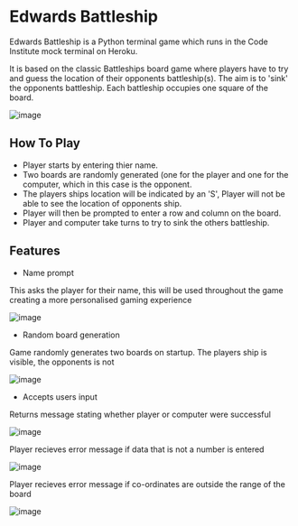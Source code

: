 # Edwards Battleship

Edwards Battleship is a Python terminal game which runs in the Code Institute mock terminal on Heroku.

It is based on the classic Battleships board game where players have to try and guess the location of their opponents battleship(s). The aim is to 'sink' the opponents battleship. Each battleship occupies one square of the board.

![image](https://github.com/EdwardJWalsh/battleship/assets/155949281/565d5221-cfde-44da-b4cc-9348af326218)


## How To Play

* Player starts by entering thier name.
* Two boards are randomly generated (one for the player and one for the computer, which in this case is the opponent.
* The players ships location will be indicated by an 'S', Player will not be able to see the location of opponents ship.
* Player will then be prompted to enter a row and column on the board.
* Player and computer take turns to try to sink the others battleship.

## Features

* Name prompt

This asks the player for their name, this will be used throughout the game creating a more personalised gaming experience

![image](https://github.com/EdwardJWalsh/battleship/assets/155949281/bf3e7527-1871-419c-81bd-9c0bde3cfd10)

* Random board generation
  
Game randomly generates two boards on startup. The players ship is visible, the opponents is not

![image](https://github.com/EdwardJWalsh/battleship/assets/155949281/90e28e11-db45-47a3-9190-60621c9e6db2)

* Accepts users input
  
Returns message stating whether player or computer were successful

![image](https://github.com/EdwardJWalsh/battleship/assets/155949281/75121d41-1e70-4e51-8ae7-cff9bc1e6261)

Player recieves error message if data that is not a number is entered

![image](https://github.com/EdwardJWalsh/battleship/assets/155949281/384d658e-64b0-4fff-9d70-6d05be420b41)

Player recieves error message if co-ordinates are outside the range of the board

![image](https://github.com/EdwardJWalsh/battleship/assets/155949281/e4fde7e5-897f-4f56-a9fa-bbd95f73a78e)








